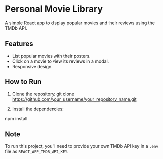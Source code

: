 # Personal Movie Library

A simple React app to display popular movies and their reviews using the TMDb API.

## Features

- List popular movies with their posters.
- Click on a movie to view its reviews in a modal.
- Responsive design.

## How to Run

1. Clone the repository:
git clone https://github.com/your_username/your_repository_name.git


2. Install the dependencies:

npm install


## Note

To run this project, you'll need to provide your own TMDb API key in a `.env` file as `REACT_APP_TMDB_API_KEY`.



